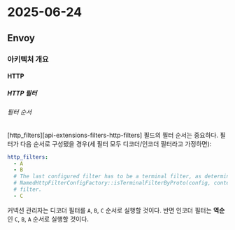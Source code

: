 # 2025-06-24

## Envoy

### 아키텍처 개요

#### HTTP

##### HTTP 필터

###### 필터 순서

[http_filters][api-extensions-filters-http-filters] 필드의 필터 순서는 중요하다. 필터가 다음 순서로 구성됐을 경우(세 필터 모두 디코더/인코더 필터라고 가정하면):

```yaml
http_filters:
  - A
  - B
  # The last configured filter has to be a terminal filter, as determined by the
  # NamedHttpFilterConfigFactory::isTerminalFilterByProto(config, context) function. This is most likely the router
  # filter.
  - C
```

커넥션 관리자는 디코더 필터를 `A`, `B`, `C` 순서로 실행할 것이다. 반면 인코더 필터는 **역순**인 `C`, `B`, `A` 순서로 실행할 것이다.

